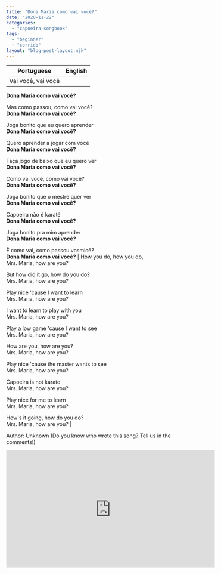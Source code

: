 ```yaml
---
title: "Dona Maria como vai você?"
date: "2020-11-22"
categories: 
  - "capoeira-songbook"
tags: 
  - "beginner"
  - "corrido"
layout: "blog-post-layout.njk"
---
```


| Portuguese | English |
| --- | --- |
| Vai você, vai você  
**Dona Maria como vai você?**  
  
Mas como passou, como vai você?  
**Dona Maria como vai você?**  
  
Joga bonito que eu quero aprender  
**Dona Maria como vai você?**  
  
Quero aprender a jogar com você  
**Dona Maria como vai você?**  
  
Faça jogo de baixo que eu quero ver  
**Dona Maria como vai você?**  
  
Como vai você, como vai você?  
**Dona Maria como vai você?**  
  
Joga bonito que o mestre quer ver  
**Dona Maria como vai você?**  
  
Capoeira não é karaté  
**Dona Maria como vai você?**  
  
Joga bonito pra mim aprender  
**Dona Maria como vai você?**  
  
Ê como vai, como passou vosmicê?  
**Dona Maria como vai você?** | How you do, how you do,  
Mrs. Maria, how are you?  
  
But how did it go, how do you do?  
Mrs. Maria, how are you?  
  
Play nice 'cause I want to learn  
Mrs. Maria, how are you?  
  
I want to learn to play with you  
Mrs. Maria, how are you?  
  
Play a low game 'cause I want to see  
Mrs. Maria, how are you?  
  
How are you, how are you?  
Mrs. Maria, how are you?  
  
Play nice 'cause the master wants to see  
Mrs. Maria, how are you?  
  
Capoeira is not karate  
Mrs. Maria, how are you?  
  
Play nice for me to learn  
Mrs. Maria, how are you?  
  
How's it going, how do you do?  
Mrs. Maria, how are you? |

<figcaption>

Author: Unknown (Do you know who wrote this song? Tell us in the comments!)

</figcaption>

<iframe width="560" height="315" src="https://www.youtube.com/embed/_1rfdO7ZzQE" title="YouTube video player" frameborder="0" allow="accelerometer; autoplay; clipboard-write; encrypted-media; gyroscope; picture-in-picture" allowfullscreen></iframe>
